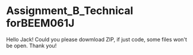# Assignment_B_Technical forBEEM061J
 Hello Jack! Could you please dowmload ZIP, if just code, some files won't be open. Thank you!
